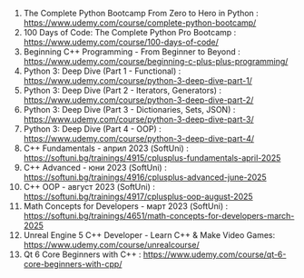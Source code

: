 1. The Complete Python Bootcamp From Zero to Hero in Python    : https://www.udemy.com/course/complete-python-bootcamp/
2. 100 Days of Code: The Complete Python Pro Bootcamp          : https://www.udemy.com/course/100-days-of-code/
3. Beginning C++ Programming - From Beginner to Beyond         : https://www.udemy.com/course/beginning-c-plus-plus-programming/
4. Python 3: Deep Dive (Part 1 - Functional)                   : https://www.udemy.com/course/python-3-deep-dive-part-1/
5. Python 3: Deep Dive (Part 2 - Iterators, Generators)        : https://www.udemy.com/course/python-3-deep-dive-part-2/
6. Python 3: Deep Dive (Part 3 - Dictionaries, Sets, JSON)     : https://www.udemy.com/course/python-3-deep-dive-part-3/
7. Python 3: Deep Dive (Part 4 - OOP)                          : https://www.udemy.com/course/python-3-deep-dive-part-4/
8. C++ Fundamentals - април 2023 (SoftUni)                     : https://softuni.bg/trainings/4915/cplusplus-fundamentals-april-2025
9. C++ Advanced - юни 2023 (SoftUni)                           : https://softuni.bg/trainings/4916/cplusplus-advanced-june-2025
10. C++ OOP - август 2023 (SoftUni)                             : https://softuni.bg/trainings/4917/cplusplus-oop-august-2025
11. Math Concepts for Developers - март 2023 (SoftUni)          : https://softuni.bg/trainings/4651/math-concepts-for-developers-march-2025
12. Unreal Engine 5 C++ Developer - Learn C++ & Make Video Games: https://www.udemy.com/course/unrealcourse/
13. Qt 6 Core Beginners with C++                                : https://www.udemy.com/course/qt-6-core-beginners-with-cpp/
